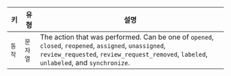 | 키    | 유형    | 설명                                                                                                                                                                                              |
| ---- | ----- | ----------------------------------------------------------------------------------------------------------------------------------------------------------------------------------------------- |
| `동작` | `문자열` | The action that was performed. Can be one of `opened`, `closed`, `reopened`, `assigned`, `unassigned`, `review_requested`, `review_request_removed`, `labeled`, `unlabeled`, and `synchronize`. |